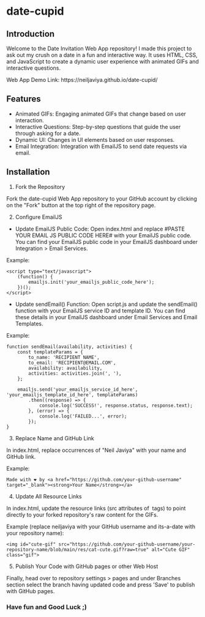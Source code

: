 # date-cupid

## Introduction
<p> Welcome to the Date Invitation Web App repository! I made this project to ask out my crush on a date in a fun and interactive way. It uses HTML, CSS, and JavaScript to create a dynamic user experience with animated GIFs and interactive questions. </p>
<p>Web App Demo Link: https://neiljaviya.github.io/date-cupid/</p>

## Features
<ul> 
  <li>Animated GIFs: Engaging animated GIFs that change based on user interaction.</li>
  <li>Interactive Questions: Step-by-step questions that guide the user through asking for a date.</li>
  <li>Dynamic UI: Changes in UI elements based on user responses.</li>
  <li>Email Integration: Integration with EmailJS to send date requests via email.</li>
</ul>

## Installation
1. Fork the Repository
<p>Fork the date-cupid Web App repository to your GitHub account by clicking on the "Fork" button at the top right of the repository page.</p>

2. Configure EmailJS
<ul><li>Update EmailJS Public Code: Open index.html and replace #PASTE YOUR EMAIL JS PUBLIC CODE HERE# with your EmailJS public code. You can find your EmailJS public code in your EmailJS dashboard under Integration > Email Services.</li></ul>

Example:
```
<script type="text/javascript">
    (function() {
        emailjs.init('your_emailjs_public_code_here');
    })();
</script>
```

<ul><li> Update sendEmail() Function: Open script.js and update the sendEmail() function with your EmailJS service ID and template ID. You can find these details in your EmailJS dashboard under Email Services and Email Templates. </li></ul>

Example:

```
function sendEmail(availability, activities) {
    const templateParams = {
        to_name: 'RECIPIENT NAME',
        to_email: 'RECIPIENT@EMAIL.COM',
        availability: availability,
        activities: activities.join(', '),
    };

    emailjs.send('your_emailjs_service_id_here', 'your_emailjs_template_id_here', templateParams)
        .then((response) => {
            console.log('SUCCESS!', response.status, response.text);
        }, (error) => {
            console.log('FAILED...', error);
        });
}
```
3. Replace Name and GitHub Link
<p>In index.html, replace occurrences of "Neil Javiya" with your name and GitHub link.</p>

Example:
```
Made with ❤️ by <a href="https://github.com/your-github-username" target="_blank"><strong>Your Name</strong></a>
```
4. Update All Resource Links
<p>In index.html, update the resource links (src attributes of <img> tags) to point directly to your forked repository's raw content for the GIFs.</p>

Example (replace neiljaviya with your GitHub username and its-a-date with your repository name):
```
<img id="cute-gif" src="https://github.com/your-github-username/your-repository-name/blob/main/res/cat-cute.gif?raw=true" alt="Cute GIF" class="gif">
```
5. Publish Your Code with GitHub pages or other Web Host
<p>Finally, head over to repository settings > pages and under Branches section select the branch having updated code and press 'Save' to publish with GitHub pages.</p>

### Have fun and Good Luck ;)
